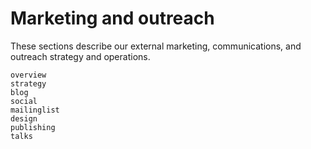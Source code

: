 # Marketing and outreach

These sections describe our external marketing, communications, and outreach strategy and operations.

```{toctree}
overview
strategy
blog
social
mailinglist
design
publishing
talks
```
